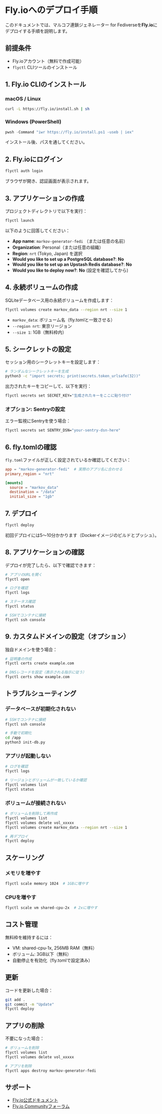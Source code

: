 # Fly.ioへのデプロイ手順

このドキュメントでは、マルコフ連鎖ジェネレーター for Fediverseを**Fly.io**にデプロイする手順を説明します。

## 前提条件

- Fly.ioアカウント（無料で作成可能）
- `flyctl` CLIツールのインストール

## 1. Fly.io CLIのインストール

### macOS / Linux
```bash
curl -L https://fly.io/install.sh | sh
```

### Windows (PowerShell)
```powershell
pwsh -Command "iwr https://fly.io/install.ps1 -useb | iex"
```

インストール後、パスを通してください。

## 2. Fly.ioにログイン

```bash
flyctl auth login
```

ブラウザが開き、認証画面が表示されます。

## 3. アプリケーションの作成

プロジェクトディレクトリで以下を実行：

```bash
flyctl launch
```

以下のように回答してください：

- **App name**: `markov-generator-fedi` （または任意の名前）
- **Organization**: Personal（または任意の組織）
- **Region**: `nrt` (Tokyo, Japan) を選択
- **Would you like to set up a PostgreSQL database?**: **No**
- **Would you like to set up an Upstash Redis database?**: **No**
- **Would you like to deploy now?**: **No** (設定を確認してから)

## 4. 永続ボリュームの作成

SQLiteデータベース用の永続ボリュームを作成します：

```bash
flyctl volumes create markov_data --region nrt --size 1
```

- `markov_data`: ボリューム名（fly.tomlと一致させる）
- `--region nrt`: 東京リージョン
- `--size 1`: 1GB（無料枠内）

## 5. シークレットの設定

セッション用のシークレットキーを設定します：

```bash
# ランダムなシークレットキーを生成
python3 -c "import secrets; print(secrets.token_urlsafe(32))"
```

出力されたキーをコピーして、以下を実行：

```bash
flyctl secrets set SECRET_KEY="生成されたキーをここに貼り付け"
```

### オプション: Sentryの設定

エラー監視にSentryを使う場合：

```bash
flyctl secrets set SENTRY_DSN="your-sentry-dsn-here"
```

## 6. fly.tomlの確認

`fly.toml`ファイルが正しく設定されているか確認してください：

```toml
app = "markov-generator-fedi"  # 実際のアプリ名に合わせる
primary_region = "nrt"

[mounts]
  source = "markov_data"
  destination = "/data"
  initial_size = "1gb"
```

## 7. デプロイ

```bash
flyctl deploy
```

初回デプロイには5〜10分かかります（Dockerイメージのビルドとプッシュ）。

## 8. アプリケーションの確認

デプロイが完了したら、以下で確認できます：

```bash
# アプリのURLを開く
flyctl open

# ログを確認
flyctl logs

# ステータス確認
flyctl status

# SSHでコンテナに接続
flyctl ssh console
```

## 9. カスタムドメインの設定（オプション）

独自ドメインを使う場合：

```bash
# 証明書の作成
flyctl certs create example.com

# DNSレコードを設定（表示される指示に従う）
flyctl certs show example.com
```

## トラブルシューティング

### データベースが初期化されない

```bash
# SSHでコンテナに接続
flyctl ssh console

# 手動で初期化
cd /app
python3 init-db.py
```

### アプリが起動しない

```bash
# ログを確認
flyctl logs

# リージョンとボリュームが一致しているか確認
flyctl volumes list
flyctl status
```

### ボリュームが接続されない

```bash
# ボリュームを削除して再作成
flyctl volumes list
flyctl volumes delete vol_xxxxx
flyctl volumes create markov_data --region nrt --size 1

# 再デプロイ
flyctl deploy
```

## スケーリング

### メモリを増やす

```bash
flyctl scale memory 1024  # 1GBに増やす
```

### CPUを増やす

```bash
flyctl scale vm shared-cpu-2x  # 2xに増やす
```

## コスト管理

無料枠を維持するには：

- VM: shared-cpu-1x, 256MB RAM（無料）
- ボリューム: 3GB以下（無料）
- 自動停止を有効化（fly.tomlで設定済み）

## 更新

コードを更新した場合：

```bash
git add .
git commit -m "Update"
flyctl deploy
```

## アプリの削除

不要になった場合：

```bash
# ボリュームを削除
flyctl volumes list
flyctl volumes delete vol_xxxxx

# アプリを削除
flyctl apps destroy markov-generator-fedi
```

## サポート

- [Fly.io公式ドキュメント](https://fly.io/docs/)
- [Fly.io Communityフォーラム](https://community.fly.io/)
